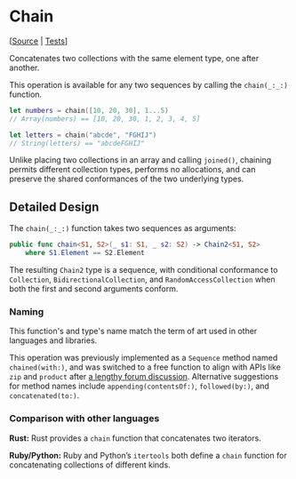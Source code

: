 # Chain

[[Source](https://github.com/apple/swift-algorithms/blob/main/Sources/Algorithms/Chain.swift) | 
 [Tests](https://github.com/apple/swift-algorithms/blob/main/Tests/SwiftAlgorithmsTests/ChainTests.swift)]

Concatenates two collections with the same element type, one after another.

This operation is available for any two sequences by calling the `chain(_:_:)`
function.

```swift
let numbers = chain([10, 20, 30], 1...5)
// Array(numbers) == [10, 20, 30, 1, 2, 3, 4, 5]

let letters = chain("abcde", "FGHIJ")
// String(letters) == "abcdeFGHIJ"
```

Unlike placing two collections in an array and calling `joined()`, chaining
permits different collection types, performs no allocations, and can preserve
the shared conformances of the two underlying types.

## Detailed Design

The `chain(_:_:)` function takes two sequences as arguments:

```swift
public func chain<S1, S2>(_ s1: S1, _ s2: S2) -> Chain2<S1, S2>
    where S1.Element == S2.Element
```

The resulting `Chain2` type is a sequence, with conditional conformance to
`Collection`, `BidirectionalCollection`, and `RandomAccessCollection` when both
the first and second arguments conform.

### Naming

This function's and type's name match the term of art used in other languages
and libraries.

This operation was previously implemented as a `Sequence` method named
`chained(with:)`, and was switched to a free function to align with APIs like
`zip` and `product` after [a lengthy forum discussion][naming]. Alternative
suggestions for method names include `appending(contentsOf:)`, `followed(by:)`,
and `concatenated(to:)`.

[naming]: https://forums.swift.org/t/naming-of-chained-with/40999/

### Comparison with other languages

**Rust:** Rust provides a `chain` function that concatenates two iterators.

**Ruby/Python:** Ruby and Python’s `itertools` both define a `chain` function
for concatenating collections of different kinds.
